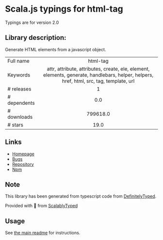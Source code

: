 
# Scala.js typings for html-tag

Typings are for version 2.0

## Library description:
Generate HTML elements from a javascript object.

|                    |                 |
| ------------------ | :-------------: |
| Full name          | html-tag |
| Keywords           | attr, attribute, attributes, create, ele, element, elements, generate, handlebars, helper, helpers, href, html, src, tag, template, url |
| # releases         | 1 |
| # dependents       | 0.0 |
| # downloads        | 799618.0 |
| # stars            | 19.0 |

## Links
- [Homepage](https://github.com/jonschlinkert/html-tag)
- [Bugs](https://github.com/jonschlinkert/html-tag/issues)
- [Repository](https://github.com/jonschlinkert/html-tag)
- [Npm](https://www.npmjs.com/package/html-tag)
    


## Note
This library has been generated from typescript code from [DefinitelyTyped](https://definitelytyped.org).

Provided with :purple_heart: from [ScalablyTyped](https://github.com/oyvindberg/ScalablyTyped)

## Usage
See [the main readme](../../readme.md) for instructions.


